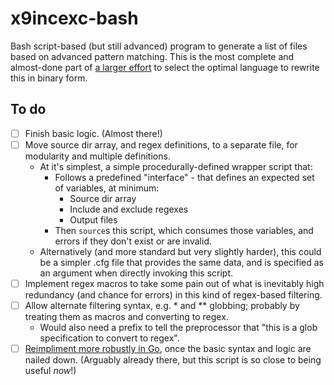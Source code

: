 # x9incexc-bash

Bash script-based (but still advanced) program to generate a list of files based on advanced pattern matching. This is the most complete and almost-done part of [a larger effort](https://github.com/x9-testlab/x9incexc_language-selection) to select the optimal language to rewrite this in binary form.

## To do

- [ ] Finish basic logic. (Almost there!)
- [ ] Move source dir array, and regex definitions, to a separate file, for modularity and multiple definitions.
    - At it's simplest, a simple procedurally-defined wrapper script that:
        - Follows a predefined "interface" - that defines an expected set of variables, at minimum:
            - Source dir array
            - Include and exclude regexes
            - Output files
        - Then `source`s this script, which consumes those variables, and errors if they don't exist or are invalid.
    - Alternatively (and more standard but very slightly harder), this could be a simpler .cfg file that provides the same data, and is specified as an argument when directly invoking this script.
- [ ] Implement regex macros to take some pain out of what is inevitably high redundancy (and chance for errors) in this kind of regex-based filtering.
- [ ] Allow alternate filtering syntax, e.g. * and ** globbing; probably by treating them as macros and converting to regex.
    - Would also need a prefix to tell the preprocessor that "this is a glob specification to convert to regex".
- [ ] [Reimpliment more robustly in Go](https://github.com/x9-testlab/x9incexc-go), once the basic syntax and logic are nailed down. (Arguably already there, but this script is so close to being useful _now_!)
